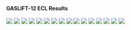 #### GASLIFT-12 ECL Results

![](ECL/GASLIFT-12-Field_Production_Comparison_Plot.png)
![](ECL/GASLIFT-12-Well_B_1H_Oil_Gas_Lift_Performance_Plot.png)
![](ECL/GASLIFT-12-Well_B_1H_Pressure_Comparison_Plot.png)
![](ECL/GASLIFT-12-Well_B_1H_Production_Performance.png)
![](ECL/GASLIFT-12-Well_B_2H_Oil_Gas_Lift_Performance_Plot.png)
![](ECL/GASLIFT-12-Well_B_2H_Pressure_Comparison_Plot.png)
![](ECL/GASLIFT-12-Well_B_2H_Production_Performance.png)
![](ECL/GASLIFT-12-Well_B_3H_Oil_Gas_Lift_Performance_Plot.png)
![](ECL/GASLIFT-12-Well_B_3H_Pressure_Comparison_Plot.png)
![](ECL/GASLIFT-12-Well_B_3H_Production_Performance.png)
![](ECL/GASLIFT-12-Well_C_1H_Oil_Gas_Lift_Performance_Plot.png)
![](ECL/GASLIFT-12-Well_C_1H_Pressure_Comparison_Plot.png)
![](ECL/GASLIFT-12-Well_C_1H_Production_Performance.png)
![](ECL/GASLIFT-12-Well_C_2H_Oil_Gas_Lift_Performance_Plot.png)
![](ECL/GASLIFT-12-Well_C_2H_Pressure_Comparison_Plot.png)
![](ECL/GASLIFT-12-Well_C_2H_Production_Performance.png)

